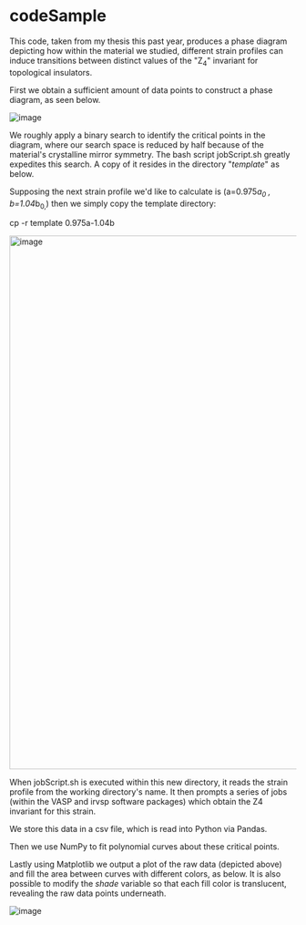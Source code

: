 # codeSample
This code, taken from my thesis this past year, produces a phase diagram depicting how within the material we studied, different 
strain profiles can induce transitions between distinct values of the "Z<sub>4</sub>" invariant for topological insulators.

First we obtain a sufficient amount of data points to construct a phase diagram, as seen below. 


![image](https://github.com/iAmTheWalrusOperator/codeSample/assets/123112044/525004a2-f91d-487a-85ab-72f046440fcd)



We roughly apply a binary search to identify the critical points in the diagram, where our search space is reduced by half because of the material's crystalline mirror symmetry.
The bash script jobScript.sh greatly expedites this search. A copy of it resides in the directory "_template_" as below.

Supposing the next strain profile we'd like to calculate is (a=0.975*a<sub>0</sub> , b=1.04*b<sub>0,</sub>) then we simply copy the template directory:

cp -r template 0.975a-1.04b

<img width="937" alt="image" src="https://github.com/iAmTheWalrusOperator/codeSample/assets/123112044/61a8664b-4d76-4a26-b327-3daf26afcc08">

When jobScript.sh is executed within this new directory, it reads the strain profile from the working directory's name.
It then prompts a series of jobs (within the VASP and irvsp software packages) which obtain the Z4 invariant for this strain.

We store this data in a csv file, which is read into Python via Pandas.

Then we use NumPy to fit polynomial curves about these critical points.

Lastly using Matplotlib we output a plot of the raw data (depicted above) and fill the area between curves with different colors, as below.
It is also possible to modify the _shade_ variable so that each fill color is translucent, revealing the raw data points underneath. 

![image](https://github.com/iAmTheWalrusOperator/codeSample/assets/123112044/9f69e32b-4dda-40aa-b757-132aba9fbd3c)

